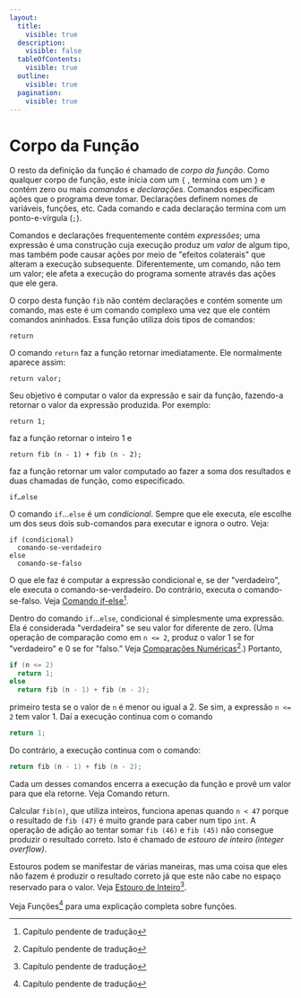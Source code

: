 ```yaml
---
layout:
  title:
    visible: true
  description:
    visible: false
  tableOfContents:
    visible: true
  outline:
    visible: true
  pagination:
    visible: true
---
```


# Corpo da Função

O resto da definição da função é chamado de _corpo da função_. Como qualquer corpo de função, este inicia com um `{` , termina com um `}` e contém zero ou mais _comandos_ e _declarações_. Comandos especificam ações que o programa deve tomar. Declarações definem nomes de variáveis, funções, etc. Cada comando e cada declaração termina com um ponto-e-vírgula (`;`).

Comandos e declarações frequentemente contém _expressões_; uma expressão é uma construção cuja execução produz um _valor_ de algum tipo, mas também pode causar ações por meio de "efeitos colaterais" que alteram a execução subsequente. Diferentemente, um comando, não tem um valor; ele afeta a execução do programa somente através das ações que ele gera.

O corpo desta função `fib` não contém declarações e contém somente um comando, mas este é um comando complexo uma vez que ele contém comandos aninhados. Essa função utiliza dois tipos de comandos:

`return`&#x20;

O comando `return` faz a função retornar imediatamente. Ele normalmente aparece assim:

```
return valor;
```

Seu objetivo é computar o valor da expressão e sair da função, fazendo-a retornar o valor da expressão produzida. Por exemplo:

```
return 1;
```

faz a função retornar o inteiro 1 e

```
return fib (n - 1) + fib (n - 2);
```

faz a função retornar um valor computado ao fazer a soma dos resultados e duas chamadas de função, como especificado.

`if…else`

O comando `if`…`else` é um _condicional_. Sempre que ele executa, ele escolhe um dos seus dois sub-comandos para executar e ignora o outro. Veja:

```
if (condicional)
  comando-se-verdadeiro
else
  comando-se-falso
```

O que ele faz é computar a expressão condicional e, se der "verdadeiro", ele executa o comando-se-verdadeiro. Do contrário, executa o comando-se-falso. Veja [Comando if-else](#user-content-fn-1)[^1].

Dentro do comando `if`…`else`, condicional é simplesmente uma expressão. Ela é considerada "verdadeira" se seu valor for diferente de zero. (Uma operação de comparação como em `n <= 2`, produz o valor 1 se for "verdadeiro" e 0 se for "falso.” Veja [Comparações Numéricas](#user-content-fn-2)[^2].) Portanto,

```c
if (n <= 2)
  return 1;
else
  return fib (n - 1) + fib (n - 2);
```

primeiro testa se o valor de `n` é menor ou igual a 2. Se sim, a expressão `n <= 2` tem valor 1. Daí a execução continua com o comando

```c
return 1;
```

Do contrário, a execução continua com o comando:

```c
return fib (n - 1) + fib (n - 2);
```

Cada um desses comandos encerra a execução da função e provê um valor para que ela retorne. Veja Comando return.

Calcular `fib(n)`, que utiliza inteiros, funciona apenas quando `n < 47` porque o resultado de `fib (47)` é muito grande para caber num tipo `int`. A operação de adição ao tentar somar `fib (46)` e `fib (45)` não consegue produzir o resultado correto. Isto é chamado de _estouro de inteiro (integer overflow)_.

Estouros podem se manifestar de várias maneiras, mas uma coisa que eles não fazem é produzir o resultado correto já que este não cabe no espaço reservado para o valor. Veja [Estouro de Inteiro](#user-content-fn-3)[^3].

Veja Funções[^4] para uma explicação completa sobre funções.

[^1]: Capítulo pendente de tradução

[^2]: Capítulo pendente de tradução

[^3]: Capítulo pendente de tradução

[^4]: Capítulo pendente de tradução
